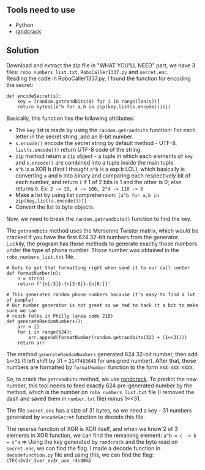 ## Tools need to use  
- Python
- [randcrack](https://github.com/tna0y/Python-random-module-cracker)
## Solution
Download and extract the zip file in "WHAT YOU'LL NEED" part, we have 3 files: `robo_numbers_list.txt`, `RoboCaller1337.py` and `secret.enc`.  
Reading the code in RoboCaller1337.py, I found the function for encoding the secret:
              
```
def encodeSecret(s):
    key = [random.getrandbits(8) for i in range(len(s))]
    return bytes([a^b for a,b in zip(key,list(s.encode()))])
```

Basically, this function has the following attributes:  
- The `key` list is made by using the `random.getrandbits` function: For each letter in the secret string, add an 8-bit number.
- `s.encode()` encode the secret string by default method - UTF-8. `list(s.encode())` return UTF-8 code of the string.
- `zip` method return a `zip` object - a tuple in which each elements of `key` and `s.encode()` are combined into a tuple inside the main tuple.
- `a^b` is a XOR b (first I thought `a^b` is a exp b LOL), which basically is converting `a` and `b` into binary and comparing each respectively bit of each number, and return `1` if 1 of 2 bits is 1 and the other is 0; else returns `0`. Ex: `2 -> 10, 4 -> 100, 2^4 -> 110 -> 6`
- Make a list by using list comprehension: `[a^b for a,b in zip(key,list(s.encode()))]`
- Convert the list to byte objects.  
              
Now, we need to break the `random.getrandbits()` function to find the key.   
              
The `getrandbits` method uses the Mersenne Twister matrix, which would be cracked if you have the first 624 32-bit numbers from the generator. Luckily, the program has those methods to generate exactly those numbers under the type of phone number. Those number was obtained in the `robo_numbers_list.txt` file.  
              
```
# Gots to get that formatting right when send it to our call center
def formatNumber(n):
    n = str(n)
    return f'{n[:3]}-{n[3:6]}-{n[6:]}'

# This generates random phone numbers because it's easy to find a lot of people!
# Our number generator is not great so we had to hack it a bit to make sure we can
# reach folks in Philly (area code 215)
def generateRandomNumbers():
    arr = []
    for i in range(624):
        arr.append(formatNumber(random.getrandbits(32) + (1<<31)))
    return arr   
```
The method `generateRandomNumbers` generated 624 32-bit number, then add `1<<31` (1 left shift by 31 = `2147483648` for unsigned number). After that, those numbers are formatted by `formatNumber` function to the form `XXX-XXX-XXXX`.  
              
So, to crack the `getrandbits` method, we use [randcrack](https://github.com/tna0y/Python-random-module-cracker). To predict the new number, this tool needs to feed exactly 624 pre-generated number by the method, which is the number on `robo_numbers_list.txt` file (I removed the dash and saved them in `number.txt` file)
minus 1<<31.  
                                                          
The file `secret.enc` has a size of 31 bytes, so we need a key - 31 numbers generated by `encodeSecret` function to decode this file.  

The reverse function of XOR is XOR itself, and when we know 2 of 3 elements in XOR function, we can find the remaining element: `a^b = c -> b = c^a` => Using the key generated by `randcrack` and the byte read on `secret.enc`, we can find the flag. I made a decode function in `decodefunction.py` file and using this, we can find the flag: `CTF{n3v3r_3ver_ev3r_use_r4nd0m}`
